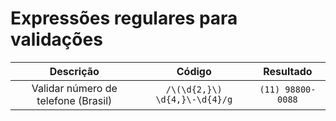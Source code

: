 # Expressões regulares para validações 

Descrição | Código | Resultado
:---------: | :----------: | :-------:
Validar número de telefone (Brasil) | `/\(\d{2,}\) \d{4,}\-\d{4}/g` | `(11) 98800-0088`
